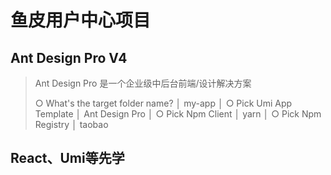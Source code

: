 # 鱼皮用户中心项目

## Ant Design Pro V4

> Ant Design Pro 是一个企业级中后台前端/设计解决方案
>
> ○  What's the target folder name?
> │  my-app
> │
> ○  Pick Umi App Template
> │  Ant Design Pro
> │
> ○  Pick Npm Client
> │  yarn
> │
> ○  Pick Npm Registry
> │  taobao

## React、Umi等先学



